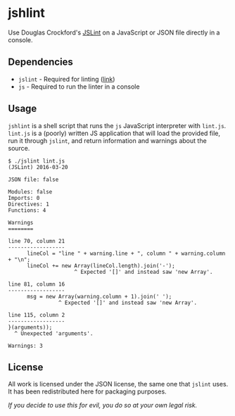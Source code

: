 jshlint
=======

Use Douglas Crockford's [JSLint](https://github.com/douglascrockford/JSLint) on a JavaScript or JSON file directly in a console.

Dependencies
------------

- `jslint` - Required for linting ([link](https://github.com/douglascrockford/JSLint))
- `js` - Required to run the linter in a console

Usage
-----

`jshlint` is a shell script that runs the `js` JavaScript interpreter with `lint.js`.  
`lint.js` is a (poorly) written JS application that will load the provided file, run it through `jslint`, and return information and warnings about the source.

```
$ ./jslint lint.js
(JSLint) 2016-03-20

JSON file: false

Modules: false
Imports: 0
Directives: 1
Functions: 4

Warnings
========

line 70, column 21
------------------
      lineCol = "line " + warning.line + ", column " + warning.column + "\n";
      lineCol += new Array(lineCol.length).join('-');
                     ^ Expected '[]' and instead saw 'new Array'.

line 81, column 16
------------------
      msg = new Array(warning.column + 1).join(' ');
                ^ Expected '[]' and instead saw 'new Array'.

line 115, column 2
------------------
}(arguments));
  ^ Unexpected 'arguments'.

Warnings: 3
```

License
-------

All work is licensed under the JSON license, the same one that `jslint` uses. It has been redistributed here for packaging purposes.

*If you decide to use this for evil, you do so at your own legal risk.*
